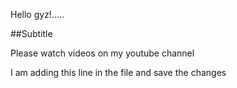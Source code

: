 Hello gyz!.....


##Subtitle

Please watch videos on my youtube channel

I am adding this line in the file and save the changes